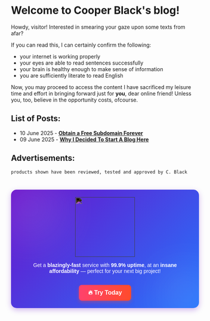 # Welcome to Cooper Black's blog!

Howdy, visitor! Interested in smearing your gaze upon some texts from afar?

If you can read this, I can certainly confirm the following:
- your internet is working properly
- your eyes are able to read sentences successfully
- your brain is healthy enough to make sense of information
- you are sufficiently literate to read English

Now, you may proceed to access the content I have sacrificed my leisure time and effort in bringing forward just for **you**, dear online friend! Unless you, too, believe in the opportunity costs, ofcourse.

## List of Posts:

- 10 June 2025 - [**Obtain a Free Subdomain Forever**](/blog/posts/2025/06/10/obtain-a-free-subdomain-forever)
- 09 June 2025 - [**Why I Decided To Start A Blog Here**](/blog/posts/2025/06/09/why-i-decided-to-start-a-blog-here)
  
## Advertisements:

```products shown have been reviewed, tested and approved by C. Black```

<style>
    .hostinger-ad {
            position: relative;
            margin: 40px auto;
            padding: 20px;
            max-width: 600px;
            background: linear-gradient(135deg, #6a11cb, #2575fc);
            border-radius: 15px;
            box-shadow: 0 5px 15px rgba(106, 17, 203, 0.3);
            backdrop-filter: blur(10px);
            text-align: center;
            overflow: hidden;
            font-family: Arial, sans-serif;
        }
        .hostinger-ad::before {
            content: "";
            position: absolute;
            width: 200px;
            height: 200px;
            background: rgba(255, 255, 255, 0.1);
            border-radius: 50%;
            top: -50px;
            left: -50px;
            filter: blur(50px);
        }
        .hostinger-ad::after {
            content: "";
            position: absolute;
            width: 150px;
            height: 150px;
            background: rgba(255, 255, 255, 0.1);
            border-radius: 50%;
            bottom: -40px;
            right: -40px;
            filter: blur(50px);
        }
        .ad-content {
            position: relative;
            z-index: 2;
            color: white;
            align-items: left;
        }
        .ad-img {
            width: 10rem;
        }
        .ad-img-invert {
            filter: invert(100%);
        }
        .ad-tagline {
            font-size: 20px;
            font-weight: bold;
            margin-bottom: 10px;
            align-items: left;
        }
        .ad-button {
            display: inline-block;
            padding: 12px 25px;
            margin-top: 15px;
            font-size: 16px;
            font-weight: bold;
            color: white;
            text-decoration: none;
            border-radius: 8px;
            background: linear-gradient(90deg, #ff416c, #ff4b2b);
            box-shadow: 0 4px 10px rgba(255, 75, 43, 0.4);
            transition: all 0.3s ease;
        }
        .ad-button:hover {
            transform: scale(1.05);
            box-shadow: 0 6px 15px rgba(255, 75, 43, 0.6);
        }
        .ad-button:active {
            transform: scale(0.95);
        }
</style>
<div class="hostinger-ad">
        <div class="ad-content">
        <img class="ad-img ad-img-invert" src="https://upload.wikimedia.org/wikipedia/commons/thumb/6/61/Hostinger_logo_black.svg/1280px-Hostinger_logo_black.svg.png" />
            <p>Get a <b>blazingly-fast</b> service with <b>99.9% uptime</b>, at an <b>insane affordability</b> — perfect for your next big project!</p>
            <a class="ad-button" href="https://hostinger.com?REFERRALCODE=BESTHOSTINGS" target="_blank">🔥 Try Today</a>
        </div>
    </div>
